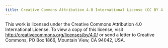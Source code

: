 ```yaml
---
title: Creative Commons Attribution 4.0 International License (CC BY 4.0)
---
```


This work is licensed under the Creative Commons Attribution 4.0 International License. To view a
copy of this license, visit <http://creativecommons.org/licenses/by/4.0/> or send a letter to
Creative Commons, PO Box 1866, Mountain View, CA 94042, USA.

